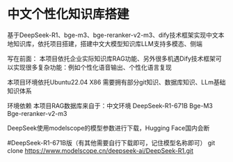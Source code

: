 # 中文个性化知识库搭建
基于DeepSeek-R1、bge-m3、bge-reranker-v2-m3、dify技术框架实现中文本地知识库，依托项目搭建，搭建中文大模型知识库LLM支持多模态、侧端

写在前面：
本项目依托企业实际知识库RAG功能、另外很多机遇Dify技术框架可以实现很多复杂功能：例如个性化语音输出、个性化语言复现

本项目环境依托Ubuntu22.04 X86
需要拥有部分git知识、数据库知识、LLm基础知识体系

环境依赖
本项目RAG数据库来自于：中文环境
DeepSeek-R1-671B
Bge-M3
Bge-reranker-v2-m3

DeepSeek使用modelscope的模型参数进行下载，Hugging Face国内会断

  #DeepSeek-R1-671B版（有其他需要自行下载即可，记住模型名称即可）
  git clone https://www.modelscope.cn/deepseek-ai/DeepSeek-R1.git
